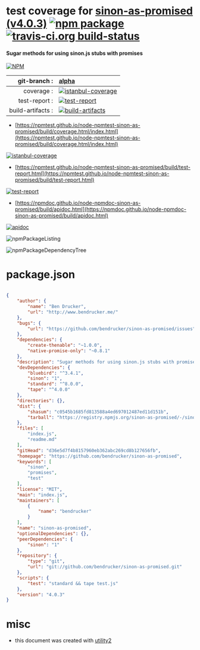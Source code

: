 # test coverage for  [sinon-as-promised (v4.0.3)](https://github.com/bendrucker/sinon-as-promised)  [![npm package](https://img.shields.io/npm/v/npmtest-sinon-as-promised.svg?style=flat-square)](https://www.npmjs.org/package/npmtest-sinon-as-promised) [![travis-ci.org build-status](https://api.travis-ci.org/npmtest/node-npmtest-sinon-as-promised.svg)](https://travis-ci.org/npmtest/node-npmtest-sinon-as-promised)
#### Sugar methods for using sinon.js stubs with promises

[![NPM](https://nodei.co/npm/sinon-as-promised.png?downloads=true&downloadRank=true&stars=true)](https://www.npmjs.com/package/sinon-as-promised)

| git-branch : | [alpha](https://github.com/npmtest/node-npmtest-sinon-as-promised/tree/alpha)|
|--:|:--|
| coverage : | [![istanbul-coverage](https://npmtest.github.io/node-npmtest-sinon-as-promised/build/coverage.badge.svg)](https://npmtest.github.io/node-npmtest-sinon-as-promised/build/coverage.html/index.html)|
| test-report : | [![test-report](https://npmtest.github.io/node-npmtest-sinon-as-promised/build/test-report.badge.svg)](https://npmtest.github.io/node-npmtest-sinon-as-promised/build/test-report.html)|
| build-artifacts : | [![build-artifacts](https://npmtest.github.io/node-npmtest-sinon-as-promised/glyphicons_144_folder_open.png)](https://github.com/npmtest/node-npmtest-sinon-as-promised/tree/gh-pages/build)|

- [https://npmtest.github.io/node-npmtest-sinon-as-promised/build/coverage.html/index.html](https://npmtest.github.io/node-npmtest-sinon-as-promised/build/coverage.html/index.html)

[![istanbul-coverage](https://npmtest.github.io/node-npmtest-sinon-as-promised/build/screenCapture.buildCi.browser.%252Ftmp%252Fbuild%252Fcoverage.lib.html.png)](https://npmtest.github.io/node-npmtest-sinon-as-promised/build/coverage.html/index.html)

- [https://npmtest.github.io/node-npmtest-sinon-as-promised/build/test-report.html](https://npmtest.github.io/node-npmtest-sinon-as-promised/build/test-report.html)

[![test-report](https://npmtest.github.io/node-npmtest-sinon-as-promised/build/screenCapture.buildCi.browser.%252Ftmp%252Fbuild%252Ftest-report.html.png)](https://npmtest.github.io/node-npmtest-sinon-as-promised/build/test-report.html)

- [https://npmdoc.github.io/node-npmdoc-sinon-as-promised/build/apidoc.html](https://npmdoc.github.io/node-npmdoc-sinon-as-promised/build/apidoc.html)

[![apidoc](https://npmdoc.github.io/node-npmdoc-sinon-as-promised/build/screenCapture.buildCi.browser.%252Ftmp%252Fbuild%252Fapidoc.html.png)](https://npmdoc.github.io/node-npmdoc-sinon-as-promised/build/apidoc.html)

![npmPackageListing](https://npmtest.github.io/node-npmtest-sinon-as-promised/build/screenCapture.npmPackageListing.svg)

![npmPackageDependencyTree](https://npmtest.github.io/node-npmtest-sinon-as-promised/build/screenCapture.npmPackageDependencyTree.svg)



# package.json

```json

{
    "author": {
        "name": "Ben Drucker",
        "url": "http://www.bendrucker.me/"
    },
    "bugs": {
        "url": "https://github.com/bendrucker/sinon-as-promised/issues"
    },
    "dependencies": {
        "create-thenable": "~1.0.0",
        "native-promise-only": "~0.8.1"
    },
    "description": "Sugar methods for using sinon.js stubs with promises",
    "devDependencies": {
        "bluebird": "^3.4.1",
        "sinon": "1",
        "standard": "^8.0.0",
        "tape": "^4.0.0"
    },
    "directories": {},
    "dist": {
        "shasum": "c0545b1685fd813588a4ed697012487ed11d151b",
        "tarball": "https://registry.npmjs.org/sinon-as-promised/-/sinon-as-promised-4.0.3.tgz"
    },
    "files": [
        "index.js",
        "readme.md"
    ],
    "gitHead": "d36e5d7f4b8157960eb362abc269cd8b127656fb",
    "homepage": "https://github.com/bendrucker/sinon-as-promised",
    "keywords": [
        "sinon",
        "promises",
        "test"
    ],
    "license": "MIT",
    "main": "index.js",
    "maintainers": [
        {
            "name": "bendrucker"
        }
    ],
    "name": "sinon-as-promised",
    "optionalDependencies": {},
    "peerDependencies": {
        "sinon": "1"
    },
    "repository": {
        "type": "git",
        "url": "git://github.com/bendrucker/sinon-as-promised.git"
    },
    "scripts": {
        "test": "standard && tape test.js"
    },
    "version": "4.0.3"
}
```



# misc
- this document was created with [utility2](https://github.com/kaizhu256/node-utility2)
